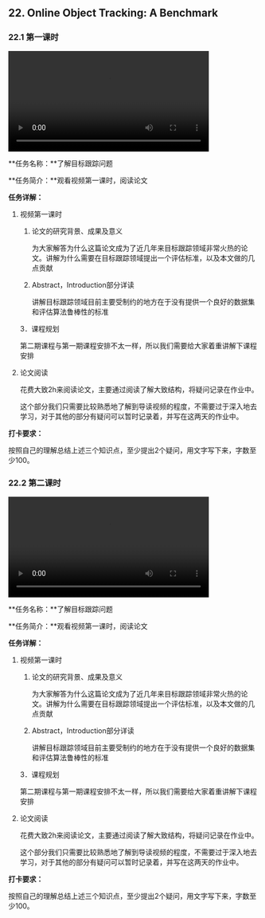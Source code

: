 ## 22. Online Object Tracking: A Benchmark

### 22.1 第一课时

<video width=80%  controls >
	<source type="video/mp4" src="022-online-object-tracking-a-benchmark/022-1.mp4">
</video>

**任务名称：**了解目标跟踪问题

**任务简介：**观看视频第一课时，阅读论文

**任务详解：**

1. 视频第一课时
   1. 论文的研究背景、成果及意义

      为大家解答为什么这篇论文成为了近几年来目标跟踪领域非常火热的论文。讲解为什么需要在目标跟踪领域提出一个评估标准，以及本文做的几点贡献

   2. Abstract，Introduction部分详读

      讲解目标跟踪领域目前主要受制约的地方在于没有提供一个良好的数据集和评估算法鲁棒性的标准

   3．课程规划

   ​	第二期课程与第一期课程安排不太一样，所以我们需要给大家着重讲解下课程安排

2. 论文阅读

   花费大致2h来阅读论文，主要通过阅读了解大致结构，将疑问记录在作业中。

   这个部分我们只需要比较熟悉地了解到导读视频的程度，不需要过于深入地去学习，对于其他的部分有疑问可以暂时记录着，并写在这两天的作业中。

**打卡要求：**

​	按照自己的理解总结上述三个知识点，至少提出2个疑问，用文字写下来，字数至少100。

### 22.2 第二课时

<video width=80%  controls >
	<source type="video/mp4" src="022-online-object-tracking-a-benchmark/022-1.mp4">
</video>

**任务名称：**了解目标跟踪问题

**任务简介：**观看视频第一课时，阅读论文

**任务详解：**

1. 视频第一课时
   1. 论文的研究背景、成果及意义

      为大家解答为什么这篇论文成为了近几年来目标跟踪领域非常火热的论文。讲解为什么需要在目标跟踪领域提出一个评估标准，以及本文做的几点贡献

   2. Abstract，Introduction部分详读

      讲解目标跟踪领域目前主要受制约的地方在于没有提供一个良好的数据集和评估算法鲁棒性的标准

   3．课程规划

   ​	第二期课程与第一期课程安排不太一样，所以我们需要给大家着重讲解下课程安排 

2. 论文阅读

   花费大致2h来阅读论文，主要通过阅读了解大致结构，将疑问记录在作业中。

   这个部分我们只需要比较熟悉地了解到导读视频的程度，不需要过于深入地去学习，对于其他的部分有疑问可以暂时记录着，并写在这两天的作业中。

**打卡要求：**

​	按照自己的理解总结上述三个知识点，至少提出2个疑问，用文字写下来，字数至少100。